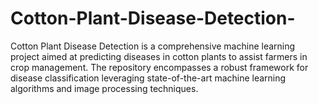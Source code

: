 # Cotton-Plant-Disease-Detection-
Cotton Plant Disease Detection is a comprehensive machine learning project aimed at predicting diseases in cotton plants to assist farmers in crop management. The repository encompasses a robust framework for disease classification leveraging state-of-the-art machine learning algorithms and image processing techniques.
